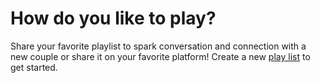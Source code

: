 # How do you like to play?

Share your favorite playlist to spark conversation and connection with a new couple or share it on your favorite platform! Create a new [play list](https://purplecouple.github.io/PlayList/v0.5.html) to get started.
